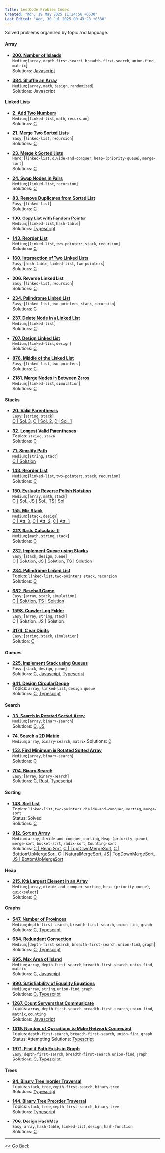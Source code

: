 ```yaml
---
Title: LeetCode Problem Index
Created: "Mon, 19 May 2025 11:24:58 +0530"
Last Edited: "Wed, 30 Jul 2025 00:49:28 +0530"
---
```


Solved problems organized by topic and language.

#### Array

- [**200. Number of Islands**](https://leetcode.com/problems/number-of-islands/)  
  `Medium`; [`array`, `depth-first-search`, `breadth-first-search`, `union-find`, `matrix`]  
  Solutions: [Javascript](./array/200-number-of-islands/js/solution.js)  

- [**384. Shuffle an Array**](./array/384-shuffle-an-array/index.md)  
  `Medium`; [`array`, `math`, `design`, `randomized`]  
  Solutions: [Javascript](./array/384-shuffle-an-array/js/solution.js)  

#### Linked Lists

- [**2. Add Two Numbers**](https://leetcode.com/problems/add-two-numbers/)  
  `Medium`; [`linked-list`, `math`, `recursion`]  
  Solutions: [C](./linked-lists/2-add-two-numbers/c/solution.c)

- [**21. Merge Two Sorted Lists**](https://leetcode.com/problems/merge-two-sorted-lists/)  
  `Easy`; [`linked-list`, `recursion`]  
  Solutions: [C](./linked-lists/21-merge-two-sorted-lists/c/solution.c)  

- [**23. Merge k Sorted Lists**](https://leetcode.com/problems/merge-k-sorted-lists/)  
  `Hard`; [`linked-list`, `divide-and-conquer`, `heap-(priority-queue)`, `merge-sort`]  
  Solutions: [C](./linked-lists/23-merge-k-sorted-lists/c/solution.c)  

- [**24. Swap Nodes in Pairs**](https://leetcode.com/problems/swap-nodes-in-pairs/)  
  `Medium`; [`linked-list`, `recursion`]  
  Solutions: [C](./linked-lists/24-swap-nodes-in-pairs/c/solution.c)  

- [**83. Remove Duplicates from Sorted List**](https://leetcode.com/problems/remove-duplicates-from-sorted-list/)  
  `Easy`; [`linked-list`]  
  Solutions: [C](./linked-lists/83-remove-duplicates-from-sorted-list/c/solution.c)  

- [**138. Copy List with Random Pointer**](./linked-lists/138-copy-list-with-random-pointer/index.md)  
  `Medium`; [`linked-list`, `hash-table`]  
  Solutions: [Typescript](./linked-lists/138-copy-list-with-random-pointer/ts/copy-random-list.ts)  

- [**143. Reorder List**](https://leetcode.com/problems/reorder-list/)  
  `Medium`; [`linked-list`, `two-pointers`, `stack`, `recursion`]  
  Solutions: [C](./linked-lists/143-reorder-list/c/solution.c)  

- [**160. Intersection of Two Linked Lists**](https://leetcode.com/problems/intersection-of-two-linked-lists/)  
  `Easy`; [`hash-table`, `linked-list`, `two-pointers`]  
  Solutions: [C](./linked-lists/160-intersection-of-two-linked-lists/c/solution.c)

- [**206. Reverse Linked List**](https://leetcode.com/problems/reverse-linked-list/)  
  `Easy`; [`linked-list`, `recursion`]  
  Solutions: [C](./linked-lists/206-reverse-linked-list/c/solution.c)

- [**234. Palindrome Linked List**](https://leetcode.com/problems/palindrome-linked-list/)  
  `Easy`; [`linked-list`, `two-pointers`, `stack`, `recursion`]  
  Solutions: [C](./linked-lists/234-palindrome-linked-list/c/solution.c)

- [**237. Delete Node in a Linked List**](https://leetcode.com/problems/delete-node-in-a-linked-list/)  
  `Medium`; [`linked-list`]  
  Solutions: [C](./linked-lists/237-delete-node-in-a-linked-list/c/solution.c)

- [**707. Design Linked List**](https://leetcode.com/problems/design-linked-list/)  
  `Medium`; [`linked-list`, `design`]  
  Solutions: [C](./linked-lists/707-design-linked-list/c/solution.c)

- [**876. Middle of the Linked List**](https://leetcode.com/problems/middle-of-the-linked-list/)  
  `Easy`; [`linked-list`, `two-pointers`]  
  Solutions: [C](./linked-lists/876-middle-of-the-linked-list/c/solution.c)

- [**2181. Merge Nodes in Between Zeros**](https://leetcode.com/problems/merge-nodes-in-between-zeros/)  
  `Medium`; [`linked-list`, `simulation`]  
  Solutions: [C](./linked-lists/2181-merge-nodes-in-between-zeros/c/solution.c)

#### Stacks

- [**20. Valid Parentheses**](https://leetcode.com/problems/valid-parentheses/)  
  `Easy`: [`string`, `stack`]  
  [C | Sol. 3](./stacks/20-valid-parentheses/c-03/solution.c),
  [C | Sol. 2](./stacks/20-valid-parentheses/c-02/parentheses_validator.c),
  [C | Sol. 1](./stacks/20-valid-parentheses/c-01/parentheses_validator.c)

- [**32. Longest Valid Parentheses**](./stacks/32-longest-valid-parentheses/index.md)  
  Topics: `string`, `stack`  
  Solutions: [C](./stacks/32-longest-valid-parentheses/c/parentheses.c)

- [**71. Simplify Path**](https://leetcode.com/problems/simplify-path/)  
  `Medium`; [`string`, `stack`]  
  [C | Solution](./stacks/71-simplify-path/c/solution.c)

- [**143. Reorder List**](https://leetcode.com/problems/reorder-list/)  
  `Medium`; [`linked-list`, `two-pointers`, `stack`, `recursion`]  
  Solutions: [C](./stacks/143-reorder-list/c/solution.c)  

- [**150. Evaluate Reverse Polish Notation**](https://leetcode.com/problems/evaluate-reverse-polish-notation/)  
  `Medium`; [`array`, `math`, `stack`]  
  [C | Sol.](./stacks/150-evaluate-reverse-polish-notation/c/solution.c),
  [JS | Sol.](./stacks/150-evaluate-reverse-polish-notation/js/solution.js),
  [TS | Sol.](./stacks/150-evaluate-reverse-polish-notation/ts/solution.ts)

- [**155. Min Stack**](https://leetcode.com/problems/min-stack/)  
  `Medium`: [`stack`, `design`]  
  [C | Att. 3](./stacks/155-min-stack/c-03/solution.c),
  [C | Att. 2](./stacks/155-min-stack/c-02/min_stack.c),
  [C | Att. 1](./stacks/155-min-stack/c-01/min_stack.c)

- [**227. Basic Calculator II**](https://leetcode.com/problems/basic-calculator-ii/)  
  `Medium`; [`math`, `string`, `stack`]  
  Solutions: [C](./stacks/227-basic-calculator-ii/c/solution.c)

- [**232. Implement Queue using Stacks**](https://leetcode.com/problems/implement-queue-using-stacks/)  
  `Easy`; [`stack`, `design`, `queue`]  
  [C | Solution](./stacks/232-implement-queue-using-stacks/c/solution.c),
  [JS | Solution](./stacks/232-implement-queue-using-stacks/js/solution.js),
  [TS | Solution](./stacks/232-implement-queue-using-stacks/ts/queue-using-stacks.ts)  

- [**234. Palindrome Linked List**](./stacks/234-palindrome-linked-list/index.md)  
  Topics: `linked-list`, `two-pointers`, `stack`, `recursion`  
  Solutions: [C](./stacks/234-palindrome-linked-list/c/palindrome_validator.c)  

- [**682. Baseball Game**](https://leetcode.com/problems/baseball-game/)  
  `Easy`; [`array`, `stack`, `simulation`]  
  [C | Solution](./stacks/682-baseball-game/c/solution.c),
  [TS | Solution](./stacks/682-baseball-game/ts/solution.ts)

- [**1598. Crawler Log Folder**](https://leetcode.com/problems/crawler-log-folder/)  
  `Easy`; [`array`, `string`, `stack`]  
  [C | Solution](./stacks/1598-crawler-log-folder/c/solution.c),
  [JS | Solution](./stacks/1598-crawler-log-folder/js/solution.js),

- [**3174. Clear Digits**](https://leetcode.com/problems/clear-digits/)  
  `Easy`; [`string`, `stack`, `simulation`]  
  Solution: [C](./stacks/3174-clear-digits/c/solution.c)

#### Queues

- [**225. Implement Stack using Queues**](https://leetcode.com/problems/implement-stack-using-queues/)  
  `Easy`: [`stack`, `design`, `queue`]  
  Solutions:
  [C](./queues/225-implement-stack-using-queues/c/solution.c),
  [Javascript](./queues/225-implement-stack-using-queues/js/solution.js),
  [Typescript](./queues/225-implement-stack-using-queues/ts/my-stack.ts)  

- [**641. Design Circular Deque**](./queues/641-design-circular-deque/index.md)  
  Topics: `array`, `linked-list`, `design`, `queue`  
  Solutions: [C](./queues/641-design-circular-deque/c/fixed_capacity_deque.c), [Typescript](./queues/641-design-circular-deque/ts/linked-list-deque.ts)  

#### Search

- [**33. Search in Rotated Sorted Array**](https://leetcode.com/problems/search-in-rotated-sorted-array/)  
  `Medium`; [`array`, `binary-search`]  
  Solutions:
  [C](./searching/33-search-in-rotated-sorted-array/c/solution.c),
  [JS](./searching/33-search-in-rotated-sorted-array/js/solution.js)

- [**74. Search a 2D Matrix**](https://leetcode.com/problems/search-a-2d-matrix/)  
  `Medium`; `array`, `binary-search`, `matrix`
  Solutions: [C](./searching/74-search-a-2d-matrix/c/solution.c)

- [**153. Find Minimum in Rotated Sorted Array**](https://leetcode.com/problems/find-minimum-in-rotated-sorted-array/)  
  `Medium`; [`array`, `binary-search`]  
  Solutions: [C](./searching/153-find-minimum-in-rotated-sorted-array/c/solution.c)

- [**704. Binary Search**](https://leetcode.com/problems/binary-search/)  
  `Easy`; [`array`, `binary-search`]  
  Solutions:
  [C](./searching/704-binary-search/c/binary_seach.c),
  [Rust](./searching/704-binary-search/rust/src/main.rs),
  [Typescript](./searching/704-binary-search/ts/binary-search.ts)

#### Sorting

- [**148. Sort List**](./sorting/148-sort-list/index.md)  
  Topics: `linked-list`, `two-pointers`, `divide-and-conquer`, `sorting`, `merge-sort`  
  Status: Solved  
  Solutions: [C](./sorting/148-sort-list/c/sloution.c)

- [**912. Sort an Array**](https://leetcode.com/problems/sort-an-array/)  
  `Medium`: `array`, `divide-and-conquer`, `sorting`, `Heap-(priority-queue)`, `merge-sort`, `bucket-sort`, `radix-sort`, `Counting-sort`  
  Solutions: [C | Heap Sort](./sorting/912-sort-an-array/c/heap-sort.c),
  [C | TopDownMergeSort](./sorting/912-sort-an-array/c/merge_sort_top_down.c),
  [C | BotttomUpMergeSort](./sorting/912-sort-an-array/c/merge_sort_bottom_up.c),
  [C | NaturalMergeSort](./sorting/912-sort-an-array/c/merge_sort_natural.c),
  [JS | TopDownMergeSort](./sorting/912-sort-an-array/js/top-down-merge-sort.js),
  [JS | BottomUpMergeSort](./sorting/912-sort-an-array/js/bottom-up-merge-sort.js)

#### Heap

- [**215. Kth Largest Element in an Array**](https://leetcode.com/problems/kth-largest-element-in-an-array/)  
  `Medium`; [`array`, `divide-and-conquer`, `sorting`, `heap-(priority-queue)`, `quickselect`]  
  Solutions: [C](./heap/215-kth-largest-element-in-an-array/c/solution.c)

#### Graphs

- [**547. Number of Provinces**](https://leetcode.com/problems/number-of-provinces/)  
  `Medium`; `depth-first-search`, `breadth-first-search`, `union-find`, `graph`  
  Solutions: [C](./graphs/547-number-of-provinces/c/solution.c), [Typescript](./graphs/547-number-of-provinces/ts/number-of-provinces.ts)  

- [**684. Redundant Connection**](https://leetcode.com/problems/redundant-connection/)  
  `Medium`; [`depth-first-search`, `breadth-first-search`, `union-find`, `graph`]  
  Solutions: [C](./graphs/684-redundant-connection/c/redundant_connection.c), [Typescript](./graphs/684-redundant-connection/ts/redundant-connection.ts)  

- [**695. Max Area of Island**](https://leetcode.com/problems/max-area-of-island/)  
  `Medium`; `array`, `depth-first-search`, `breadth-first-search`, `union-find`, `matrix`  
  Solutions: [C](./graphs/695-max-area-of-island/c/solution.c), [Javascript](./graphs/695-max-area-of-island/js/solution.js)  

- [**990. Satisfiability of Equality Equations**](https://leetcode.com/problems/satisfiability-of-equality-equations/)  
  `Medium`; `array`, `string`, `union-find`, `graph`  
  Solutions: [C](./graphs/990-satisfiability-of-equality-equations/c/solution.c), [Typescript](./graphs/990-satisfiability-of-equality-equations/ts/solution.ts)  

- [**1267. Count Servers that Communicate**](./graphs/1267-count-servers-that-communicate/index.md)  
  Topics: `array`, `depth-first-search`, `breadth-first-search`, `union-find`, `matrix`, `counting`  
  Solutions: [Javascript](./graphs/1267-count-servers-that-communicate/js/solution.js)  

- [**1319. Number of Operations to Make Network Connected**](./graphs/1319-number-of-operations-to-make-network-connected/index.md)  
  Topics: `depth-first-search`, `breadth-first-search`, `union-find`, `graph`  
  Status: Attempting
  Solutions: [Typescript](./graphs/1319-number-of-operations-to-make-network-connected/ts/solution.ts)  

- [**1971. Find if Path Exists in Graph**](https://leetcode.com/problems/find-if-path-exists-in-graph/)  
  `Easy`; `depth-first-search`, `breadth-first-search`, `union-find`, `graph`  
  Solutions: [C](./graphs/1971-find-if-path-exists-in-graph/c/solution.c),
  [Typescript](./graphs/1971-find-if-path-exists-in-graph/ts/solution.ts)  

#### Trees

- [**94. Binary Tree Inorder Traversal**](./trees/94-binary-tree-inorder-traversal/index.md)  
  Topics: `stack`, `tree`, `depth-first-search`, `binary-tree`  
  Solutions: [Typescript](./trees/94-binary-tree-inorder-traversal/ts/solution.ts)  

- [**144. Binary Tree Preorder Traversal**](./trees/144-binary-tree-preorder-traversal/index.md)  
  Topics: `stack`, `tree`, `depth-first-search`, `binary-tree`  
  Solutions: [Typescript](./trees/144-binary-tree-preorder-traversal/ts/solution.ts)  

- [**706. Design HashMap**](https://leetcode.com/problems/design-hashmap/)  
  `Easy`; `array`, `hash-table`, `linked-list`, `design`, `hash-function`  
  Solutions: [C](./trees/706-design-hashmap/c/solution.c)  

---

[<< Go Back](../../index.md)
